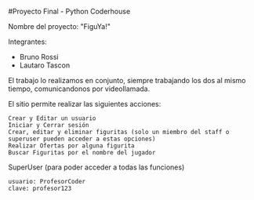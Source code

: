 #Proyecto Final - Python Coderhouse

Nombre del proyecto: "FiguYa!"

Integrantes: 
- Bruno Rossi
- Lautaro Tascon 

El trabajo lo realizamos en conjunto, siempre trabajando los dos al mismo tiempo, comunicandonos por videollamada.

El sitio permite realizar las siguientes acciones:

    Crear y Editar un usuario
    Iniciar y Cerrar sesión
    Crear, editar y eliminar figuritas (solo un miembro del staff o superuser pueden acceder a estas opciones)
    Realizar Ofertas por alguna figurita
    Buscar Figuritas por el nombre del jugador

SuperUser (para poder acceder a todas las funciones)

    usuario: ProfesorCoder
    clave: profesor123
